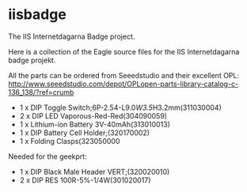 # iisbadge
The IIS Internetdagarna Badge project.

Here is a collection of the Eagle source files for the IIS Internetdagarna badge projekt.

All the parts can be ordered from Seeedstudio and their excellent OPL:
http://www.seeedstudio.com/depot/OPLopen-parts-library-catalog-c-136_138/?ref=crumb

* 1 x DIP Toggle Switch;6P-2.54-L9.0*W3.5*H3.2mm(311030004)
* 2 x DIP LED Vaporous-Red-Red(304090059)
* 1 x Lithium-ion Battery 3V-40mAh(313010013)
* 1 x DIP Battery Cell Holder;(320170002)
* 1 x Folding Clasps(323050000

Needed for the geekprt:
* 1 x DIP Black Male Header VERT;(320020010)
* 2 x DIP RES 100R-5%-1/4W(301020017)
